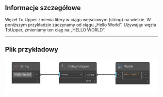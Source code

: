 ## Informacje szczegółowe
Węzeł To Upper zmienia litery w ciągu wejściowym (string) na wielkie. W poniższym przykładzie zaczynamy od ciągu „Hello World”. Używając węzła ToUpper, zmieniamy ten ciąg na „HELLO WORLD”.
___
## Plik przykładowy

![ToUpper](./DSCore.String.ToUpper_img.jpg)

